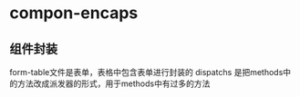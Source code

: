 # compon-encaps
## 组件封装
form-table文件是表单，表格中包含表单进行封装的
dispatchs 是把methods中的方法改成派发器的形式，用于methods中有过多的方法

